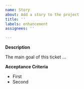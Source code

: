 ```yaml
---
name: Story
about: Add a story to the project
title: ''
labels: enhancement
assignees: ''

---
```


**Description**

The main goal of this ticket ...

**Acceptance Criteria**

* First
* Second
